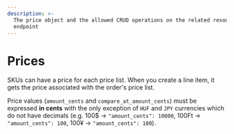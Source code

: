 ```yaml
---
description: >-
  The price object and the allowed CRUD operations on the related resource
  endpoint
---
```


# Prices

SKUs can have a price for each price list. When you create a line item, it gets the price associated with the order's price list.

Price values (`amount_cents` and `compare_at_amount_cents`) must be expressed **in cents** with the only exception of `HUF` and `JPY` currencies which do not have decimals (e.g. 100$ → `"amount_cents": 10000`, 100Ft → `"amount_cents": 100`, 100¥ → `"amount_cents": 100`).
